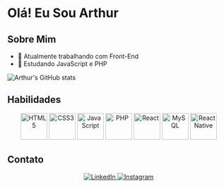 # Olá! Eu Sou Arthur

## Sobre Mim

- 🔭 Atualmente trabalhando com Front-End
- 🌱 Estudando JavaScript e PHP

![Arthur's GitHub stats](https://github-readme-stats.vercel.app/api?username=arthuragomes&show_icons=true&theme=transparent)

## Habilidades

<div align="center">
  <img src="https://cdn.jsdelivr.net/gh/devicons/devicon/icons/html5/html5-plain-wordmark.svg" style="width: 60px;" alt="HTML5">
  <img src="https://cdn.jsdelivr.net/gh/devicons/devicon/icons/css3/css3-plain-wordmark.svg" style="width: 60px;" alt="CSS3">
  <img src="https://cdn.jsdelivr.net/gh/devicons/devicon/icons/javascript/javascript-plain.svg" style="width: 60px;" alt="JavaScript">
  <img src="https://cdn.jsdelivr.net/gh/devicons/devicon/icons/php/php-plain.svg" style="width: 60px;" alt="PHP">
  <img src="https://cdn.jsdelivr.net/gh/devicons/devicon/icons/react/react-original-wordmark.svg" style="width: 60px;" alt="React">
  <img src="https://cdn.jsdelivr.net/gh/devicons/devicon/icons/mysql/mysql-plain-wordmark.svg" style="width: 60px;" alt="MySQL">
  <img src="https://cdn.jsdelivr.net/gh/devicons/devicon/icons/react/react-original-wordmark.svg" style="width: 60px;" alt="React Native">
</div>

## Contato

<div align="center">
  <a href="https://www.linkedin.com/in/arthur-amorim-gomes-b20821261/">
    <img src="https://img.shields.io/badge/LinkedIn-0077B5?style=for-the-badge&logo=linkedin&logoColor=white" alt="LinkedIn">
  </a>
  <a href="https://www.instagram.com/arthur.amorym/">
    <img src="https://img.shields.io/badge/Instagram-E4405F?style=for-the-badge&logo=instagram&logoColor=white" alt="Instagram">
  </a>
</div>
